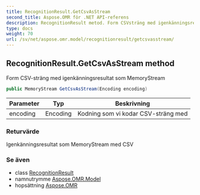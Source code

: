```yaml
---
title: RecognitionResult.GetCsvAsStream
second_title: Aspose.OMR för .NET API-referens
description: RecognitionResult metod. Form CSVsträng med igenkänningsresultat som MemoryStream
type: docs
weight: 70
url: /sv/net/aspose.omr.model/recognitionresult/getcsvasstream/
---
```

## RecognitionResult.GetCsvAsStream method

Form CSV-sträng med igenkänningsresultat som MemoryStream

```csharp
public MemoryStream GetCsvAsStream(Encoding encoding)
```

| Parameter | Typ | Beskrivning |
| --- | --- | --- |
| encoding | Encoding | Kodning som vi kodar CSV-sträng med |

### Returvärde

Igenkänningsresultat som MemoryStream med CSV

### Se även

* class [RecognitionResult](../)
* namnutrymme [Aspose.OMR.Model](../../recognitionresult/)
* hopsättning [Aspose.OMR](../../../)


